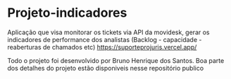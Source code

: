 # Projeto-indicadores
Aplicação que visa monitorar os tickets via API da movidesk, gerar os indicadores de performance dos analistas (Backlog - capacidade - reaberturas de chamados etc)
https://suporteprojuris.vercel.app/

Todo o projeto foi desenvolvido por Bruno Henrique dos Santos.
Boa parte dos detalhes do projeto estão disponiveis nesse repositório publico
